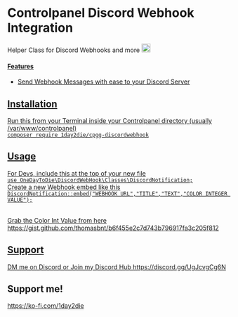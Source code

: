 
# Controlpanel Discord Webhook Integration

Helper Class for Discord Webhooks and more
  <a href='https://ko-fi.com/1day2die' target='_blank'><img height='35' style='border:0px;height:20px;' src='https://ko-fi.com/img/githubbutton_sm.svg' border='0' alt='Buy Me a Coffee at ko-fi.com' />

#### Features
- Send Webhook Messages with ease to your Discord Server



## Installation

Run this from your Terminal inside your Controlpanel directory (usually /var/www/controlpanel)
<br/>
`composer require 1day2die/cpgg-discordwebhook`<br/>

## Usage
For Devs, include this at the top of your new file<br/>
`use OneDayToDie\DiscordWebHook\Classes\DiscordNotification;`
<br/>
Create a new Webhook embed like this
<br/>
`DiscordNotification::embed("WEBHOOK URL","TITLE","TEXT","COLOR INTEGER VALUE");`<br/>

<br/>
Grab the Color Int Value from here
https://gist.github.com/thomasbnt/b6f455e2c7d743b796917fa3c205f812

## Support
DM me on Discord or Join my Discord Hub
https://discord.gg/UgJcvgCg6N

## Support me!

https://ko-fi.com/1day2die

